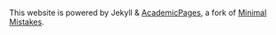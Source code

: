 This website is powered by Jekyll & [AcademicPages](https://github.com/academicpages/academicpages.github.io), a fork of [Minimal Mistakes](https://mmistakes.github.io/minimal-mistakes/).
